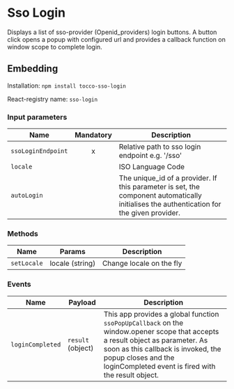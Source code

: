 # Sso Login
Displays a list of sso-provider (Openid_providers) login buttons. 
A button click opens a popup with configured url and provides a callback function on window scope to complete login.

## Embedding
Installation: `npm install tocco-sso-login`

React-registry name: `sso-login`

### Input parameters

| Name                   | Mandatory | Description
|------------------------|:---------:|-------------
| `ssoLoginEndpoint`     | x         | Relative path to sso login endpoint e.g. '/sso'
| `locale`               |           | ISO Language Code
| `autoLogin`            |           | The unique_id of a provider. If this parameter is set, the component automatically initialises the authentication for the given provider.


### Methods

| Name                   | Params         | Description
|------------------------|----------------|-------------
| `setLocale`            | locale (string)| Change locale on the fly


### Events

| Name                   | Payload           | Description
|------------------------|-------------------|-------------
| `loginCompleted`       | `result` (object) | This app provides a global function `ssoPopUpCallback` on the window.opener scope that accepts a result object as parameter. As soon as this callback is invoked, the popup closes and the loginCompleted event is fired with the result object. 
